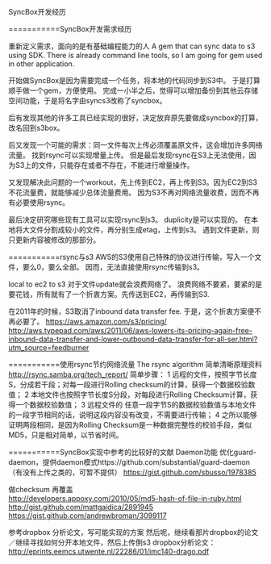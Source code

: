 SyncBox开发经历

===========SyncBox开发需求经历

重新定义需求，面向的是有基础编程能力的人
A gem that can sync data to s3 using SDK. 
There is already command line tools, so I am going for gem used in other application. 

开始做SyncBox是因为需要完成一个任务，将本地的代码同步到S3中。
于是打算顺手做一个gem，方便使用。
完成一小半之后，觉得可以增加备份到其他云存储空间功能，于是将名字由syncs3改称了syncbox。

后有发现其他的许多工具已经实现的很好，决定放弃原先要做成syncbox的打算，改名回到s3box。

后又发现一个可能的需求：同一文件每次上传必须覆盖原文件，这会增加许多网络流量。
找到rsync可以实现增量上传。
但是最后发现rsync在S3上无法使用，因为S3上的文件，只能存在或者不存在，不能进行增量操作。

又发现解决此问题的一个workout，先上传到EC2，再上传到S3。因为EC2到S3不花流量费，就能够减少总体流量费用。
因为S3不再对网络流量收费，因而不再有必要使用rsync。

最后决定研究哪些现有工具可以实现rsync到s3。
duplicity是可以实现的。
在本地将大文件分割成较小的文件，再分别生成etag，上传到s3。
遇到文件更新，则只更新内容被修改的那部分。

===========rsync与s3
AWS的S3使用自己特殊的协议进行传输，写入一个文件，要么0，要么全部。
因而，无法直接使用rsync传输到s3。

local to ec2 to s3
对于文件update就会浪费网络了。
浪费网络不要紧，要紧的是要花钱，所有就有了一个折衷方案。先传送到EC2，再传输到S3.

在2011年的时候，S3取消了inbound data transfer fee. 于是，这个折衷方案便不再必要了。
https://aws.amazon.com/s3/pricing/
http://aws.typepad.com/aws/2011/06/aws-lowers-its-pricing-again-free-inbound-data-transfer-and-lower-outbound-data-transfer-for-all-ser.html?utm_source=feedburner

===========使用rsync节约网络流量
The rsync algorithm 简单清晰原理资料
http://rsync.samba.org/tech_report/
简单步骤：
1 远程的文件，按照字节长度S，分成若干段；对每一段进行Rolling checksum的计算，获得一个数据校验数值；
2 本地文件也按照字节长度S分段，对每段进行Rolling Checksum计算，获得一个数据校验数值；
3 远程文件的 任意一段字节S的数据校验数值与本地文件的一段字节相同的话，说明这段内容没有改变，不需要进行传输；
4 之所以能够证明两段相同，是因为Rolling Checksum是一种数据完整性的校验手段，类似MD5，只是相对简单，以节省时间。

===========SyncBox实现中参考的比较好的文献
Daemon功能
优化guard-daemon，提供daemon模式https://github.com/substantial/guard-daemon （有没有上传之类的，可暂不提供）
https://gist.github.com/sbusso/1978385

做checksum 再覆盖  
http://developers.appoxy.com/2010/05/md5-hash-of-file-in-ruby.html
http://gist.github.com/mattgaidica/2891945
https://gist.github.com/andrewbroman/3099117

参考dropbox 分析论文，写可能实现的方案
	然后呢，继续看那片dropbox的论文／继续寻找如何分开本地文件，然后上传倒s3
	dropbox分析论文： http://eprints.eemcs.utwente.nl/22286/01/imc140-drago.pdf